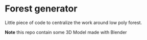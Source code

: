 # Forest generator

Little piece of code to centralize the work around low poly forest.

**Note** this repo contain some 3D Model made with Blender
